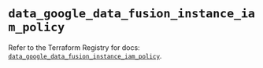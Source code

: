 # `data_google_data_fusion_instance_iam_policy`

Refer to the Terraform Registry for docs: [`data_google_data_fusion_instance_iam_policy`](https://registry.terraform.io/providers/hashicorp/google-beta/6.25.0/docs/data-sources/google_data_fusion_instance_iam_policy).
